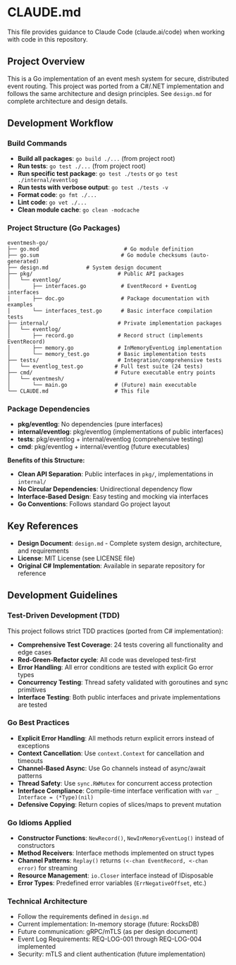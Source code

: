 # CLAUDE.md

This file provides guidance to Claude Code (claude.ai/code) when working with code in this repository.

## Project Overview

This is a Go implementation of an event mesh system for secure, distributed event routing. This project was ported from a C#/.NET implementation and follows the same architecture and design principles. See `design.md` for complete architecture and design details.

## Development Workflow

### Build Commands
- **Build all packages**: `go build ./...` (from project root)
- **Run tests**: `go test ./...` (from project root)
- **Run specific test package**: `go test ./tests` or `go test ./internal/eventlog`
- **Run tests with verbose output**: `go test ./tests -v`
- **Format code**: `go fmt ./...`
- **Lint code**: `go vet ./...`
- **Clean module cache**: `go clean -modcache`

### Project Structure (Go Packages)

```
eventmesh-go/
├── go.mod                           # Go module definition
├── go.sum                          # Go module checksums (auto-generated)
├── design.md            # System design document
├── pkg/                           # Public API packages
│   └── eventlog/
│       ├── interfaces.go           # EventRecord + EventLog interfaces
│       ├── doc.go                  # Package documentation with examples
│       └── interfaces_test.go      # Basic interface compilation tests
├── internal/                      # Private implementation packages
│   └── eventlog/
│       ├── record.go              # Record struct (implements EventRecord)
│       ├── memory.go              # InMemoryEventLog implementation
│       └── memory_test.go         # Basic implementation tests
├── tests/                         # Integration/comprehensive tests
│   └── eventlog_test.go          # Full test suite (24 tests)
├── cmd/                          # Future executable entry points
│   └── eventmesh/
│       └── main.go               # (Future) main executable
└── CLAUDE.md                     # This file
```

### Package Dependencies
- **pkg/eventlog**: No dependencies (pure interfaces)
- **internal/eventlog**: pkg/eventlog (implementations of public interfaces)
- **tests**: pkg/eventlog + internal/eventlog (comprehensive testing)
- **cmd**: pkg/eventlog + internal/eventlog (future executables)

**Benefits of this Structure:**
- **Clean API Separation**: Public interfaces in `pkg/`, implementations in `internal/`
- **No Circular Dependencies**: Unidirectional dependency flow
- **Interface-Based Design**: Easy testing and mocking via interfaces
- **Go Conventions**: Follows standard Go project layout

## Key References

- **Design Document**: `design.md` - Complete system design, architecture, and requirements
- **License**: MIT License (see LICENSE file)
- **Original C# Implementation**: Available in separate repository for reference

## Development Guidelines

### Test-Driven Development (TDD)
This project follows strict TDD practices (ported from C# implementation):
- **Comprehensive Test Coverage**: 24 tests covering all functionality and edge cases
- **Red-Green-Refactor cycle**: All code was developed test-first
- **Error Handling**: All error conditions are tested with explicit Go error types
- **Concurrency Testing**: Thread safety validated with goroutines and sync primitives
- **Interface Testing**: Both public interfaces and private implementations are tested

### Go Best Practices
- **Explicit Error Handling**: All methods return explicit errors instead of exceptions
- **Context Cancellation**: Use `context.Context` for cancellation and timeouts
- **Channel-Based Async**: Use Go channels instead of async/await patterns
- **Thread Safety**: Use `sync.RWMutex` for concurrent access protection
- **Interface Compliance**: Compile-time interface verification with `var _ Interface = (*Type)(nil)`
- **Defensive Copying**: Return copies of slices/maps to prevent mutation

### Go Idioms Applied
- **Constructor Functions**: `NewRecord()`, `NewInMemoryEventLog()` instead of constructors
- **Method Receivers**: Interface methods implemented on struct types
- **Channel Patterns**: `Replay()` returns `(<-chan EventRecord, <-chan error)` for streaming
- **Resource Management**: `io.Closer` interface instead of IDisposable
- **Error Types**: Predefined error variables (`ErrNegativeOffset`, etc.)

### Technical Architecture
- Follow the requirements defined in `design.md`
- Current implementation: In-memory storage (future: RocksDB)
- Future communication: gRPC/mTLS (as per design document)
- Event Log Requirements: REQ-LOG-001 through REQ-LOG-004 implemented
- Security: mTLS and client authentication (future implementation)
